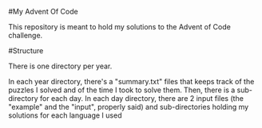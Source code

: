 #My Advent Of Code

This repository is meant to hold my solutions to the Advent of Code challenge.

#Structure

There is one directory per year. 

In each year directory, there's a "summary.txt" files that keeps track of the puzzles I solved and of the time I took to solve them. Then, there is a sub-directory for each day. In each day directory, there are 2 input files (the "example" and the "input", properly said) and sub-directories holding my solutions for each language I used